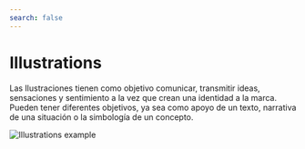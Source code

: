 ```yaml
---
search: false
---
```


# Illustrations

Las Ilustraciones tienen como objetivo comunicar, transmitir ideas, sensaciones y sentimiento a la vez que crean una identidad a la marca.
Pueden tener diferentes objetivos, ya sea como apoyo de un texto, narrativa de una situación o la simbología de un concepto.

![Illustrations example](/assets/img/brand/illustrations_color_example1.png)	